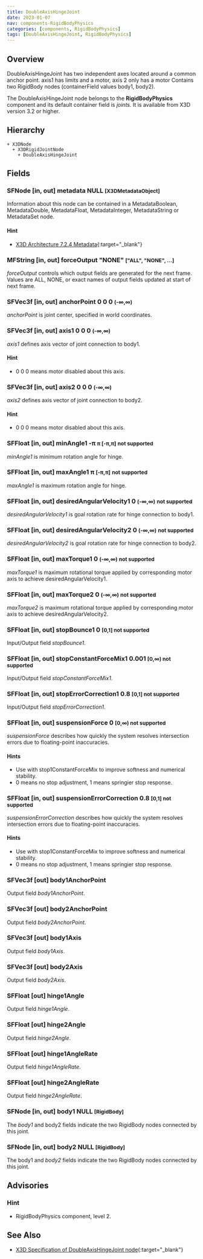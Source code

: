 ```yaml
---
title: DoubleAxisHingeJoint
date: 2023-01-07
nav: components-RigidBodyPhysics
categories: [components, RigidBodyPhysics]
tags: [DoubleAxisHingeJoint, RigidBodyPhysics]
---
```

<style>
.post h3 {
  word-spacing: 0.2em;
}
</style>

## Overview

DoubleAxisHingeJoint has two independent axes located around a common anchor point. axis1 has limits and a motor, axis 2 only has a motor Contains two RigidBody nodes (containerField values body1, body2).

The DoubleAxisHingeJoint node belongs to the **RigidBodyPhysics** component and its default container field is *joints.* It is available from X3D version 3.2 or higher.

## Hierarchy

```
+ X3DNode
  + X3DRigidJointNode
    + DoubleAxisHingeJoint
```

## Fields

### SFNode [in, out] **metadata** NULL <small>[X3DMetadataObject]</small>

Information about this node can be contained in a MetadataBoolean, MetadataDouble, MetadataFloat, MetadataInteger, MetadataString or MetadataSet node.

#### Hint

- [X3D Architecture 7.2.4 Metadata](https://www.web3d.org/specifications/X3Dv4Draft/ISO-IEC19775-1v4-CD1/Part01/components/core.html#Metadata){:target="_blank"}

### MFString [in, out] **forceOutput** "NONE" <small>["ALL", "NONE", ...]</small>

*forceOutput* controls which output fields are generated for the next frame. Values are ALL, NONE, or exact names of output fields updated at start of next frame.

### SFVec3f [in, out] **anchorPoint** 0 0 0 <small>(-∞,∞)</small>

*anchorPoint* is joint center, specified in world coordinates.

### SFVec3f [in, out] **axis1** 0 0 0 <small>(-∞,∞)</small>

*axis1* defines axis vector of joint connection to body1.

#### Hint

- 0 0 0 means motor disabled about this axis.

### SFVec3f [in, out] **axis2** 0 0 0 <small>(-∞,∞)</small>

*axis2* defines axis vector of joint connection to body2.

#### Hint

- 0 0 0 means motor disabled about this axis.

### SFFloat [in, out] **minAngle1** -π <small>π [-π,π]</small> <small class="red">not supported</small>

*minAngle1* is minimum rotation angle for hinge.

### SFFloat [in, out] **maxAngle1** π <small>[-π,π]</small> <small class="red">not supported</small>

*maxAngle1* is maximum rotation angle for hinge.

### SFFloat [in, out] **desiredAngularVelocity1** 0 <small>(-∞,∞)</small> <small class="red">not supported</small>

*desiredAngularVelocity1* is goal rotation rate for hinge connection to body1.

### SFFloat [in, out] **desiredAngularVelocity2** 0 <small>(-∞,∞)</small> <small class="red">not supported</small>

*desiredAngularVelocity2* is goal rotation rate for hinge connection to body2.

### SFFloat [in, out] **maxTorque1** 0 <small>(-∞,∞)</small> <small class="red">not supported</small>

*maxTorque1* is maximum rotational torque applied by corresponding motor axis to achieve desiredAngularVelocity1.

### SFFloat [in, out] **maxTorque2** 0 <small>(-∞,∞)</small> <small class="red">not supported</small>

*maxTorque2* is maximum rotational torque applied by corresponding motor axis to achieve desiredAngularVelocity2.

### SFFloat [in, out] **stopBounce1** 0 <small>[0,1]<span class="red"> not supported</span></small>

Input/Output field *stopBounce1*.

### SFFloat [in, out] **stopConstantForceMix1** 0.001 <small>[0,∞)<span class="red"> not supported</span></small>

Input/Output field *stopConstantForceMix1*.

### SFFloat [in, out] **stopErrorCorrection1** 0.8 <small>[0,1]<span class="red"> not supported</span></small>

Input/Output field *stopErrorCorrection1*.

### SFFloat [in, out] **suspensionForce** 0 <small>[0,∞)<span class="red"> not supported</span></small>

*suspensionForce* describes how quickly the system resolves intersection errors due to floating-point inaccuracies.

#### Hints

- Use with stop1ConstantForceMix to improve softness and numerical stability.
- 0 means no stop adjustment, 1 means springier stop response.

### SFFloat [in, out] **suspensionErrorCorrection** 0.8 <small>[0,1]<span class="red"> not supported</span></small>

*suspensionErrorCorrection* describes how quickly the system resolves intersection errors due to floating-point inaccuracies.

#### Hints

- Use with stop1ConstantForceMix to improve softness and numerical stability.
- 0 means no stop adjustment, 1 means springier stop response.

### SFVec3f [out] **body1AnchorPoint**

Output field *body1AnchorPoint*.

### SFVec3f [out] **body2AnchorPoint**

Output field *body2AnchorPoint*.

### SFVec3f [out] **body1Axis**

Output field *body1Axis*.

### SFVec3f [out] **body2Axis**

Output field *body2Axis*.

### SFFloat [out] **hinge1Angle**

Output field *hinge1Angle*.

### SFFloat [out] **hinge2Angle**

Output field *hinge2Angle*.

### SFFloat [out] **hinge1AngleRate**

Output field *hinge1AngleRate*.

### SFFloat [out] **hinge2AngleRate**

Output field *hinge2AngleRate*.

### SFNode [in, out] **body1** NULL <small>[RigidBody]</small>

The *body1* and body2 fields indicate the two RigidBody nodes connected by this joint.

### SFNode [in, out] **body2** NULL <small>[RigidBody]</small>

The body1 and *body2* fields indicate the two RigidBody nodes connected by this joint.

## Advisories

### Hint

- RigidBodyPhysics component, level 2.

## See Also

- [X3D Specification of DoubleAxisHingeJoint node](https://www.web3d.org/documents/specifications/19775-1/V4.0/Part01/components/rigidBodyPhysics.html#DoubleAxisHingeJoint){:target="_blank"}
